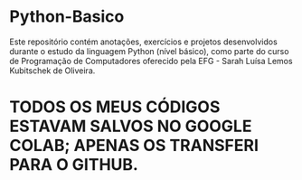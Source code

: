# Python-Basico
Este repositório contém anotações, exercícios e projetos desenvolvidos durante o estudo da linguagem Python (nível básico), como parte do curso de Programação de Computadores oferecido pela EFG - Sarah Luísa Lemos Kubitschek de Oliveira.

# TODOS OS MEUS CÓDIGOS ESTAVAM SALVOS NO GOOGLE COLAB; APENAS OS TRANSFERI PARA O GITHUB.